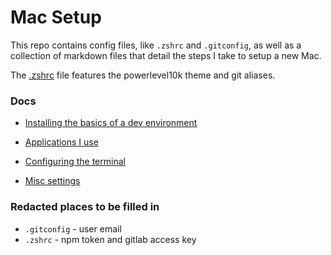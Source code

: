 # Mac Setup

This repo contains config files, like `.zshrc` and `.gitconfig`, as well as a collection of markdown files that detail the steps I take to setup a new Mac.

The [.zshrc](config/.zshrc) file features the powerlevel10k theme and git aliases.

### Docs

- [Installing the basics of a dev environment](first-things.md)

- [Applications I use](applications.md)

- [Configuring the terminal](terminal.md)

- [Misc settings](misc.md)

### Redacted places to be filled in

- `.gitconfig` - user email
- `.zshrc` - npm token and gitlab access key
